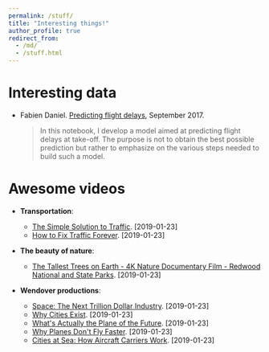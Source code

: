 ```yaml
---
permalink: /stuff/
title: "Interesting things!"
author_profile: true
redirect_from:
  - /md/
  - /stuff.html
---
```


Interesting data
======
- Fabien Daniel. [Predicting flight delays](https://www.kaggle.com/fabiendaniel/predicting-flight-delays-tutorial), September 2017.

  > In this notebook, I develop a model aimed at predicting flight delays at take-off. The purpose is not to obtain the best possible prediction but rather to emphasize on the various steps needed to build such a model.


Awesome videos
=======
- **Transportation**:
  - [The Simple Solution to Traffic](https://www.youtube.com/watch?v=iHzzSao6ypE&t=5s). [2019-01-23]
  - [How to Fix Traffic Forever](https://www.youtube.com/watch?v=N4PW66_g6XA). [2019-01-23]

- **The beauty of nature**:
  - [The Tallest Trees on Earth - 4K Nature Documentary Film - Redwood National and State Parks](https://www.youtube.com/watch?v=FWi2bn40ma4&vl=en). [2019-01-23]

- **Wendover productions**:
  - [Space: The Next Trillion Dollar Industry](https://www.youtube.com/watch?v=hiRBQxHrxNw). [2019-01-23]
  - [Why Cities Exist](https://www.youtube.com/watch?v=IvAvHjYoLUU). [2019-01-23]
  - [What's Actually the Plane of the Future](https://www.youtube.com/watch?v=ql0Op1VcELw). [2019-01-23]
  - [Why Planes Don't Fly Faster](https://www.youtube.com/watch?v=n1QEj09Pe6k). [2019-01-23]
  - [Cities at Sea: How Aircraft Carriers Work](https://www.youtube.com/watch?v=c0pS3Zx7Fc8). [2019-01-23]
